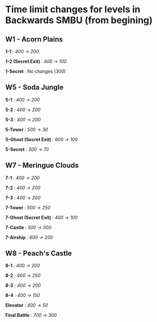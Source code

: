 # Time limit changes for levels in Backwards SMBU (from begining)

## W1 - Acorn Plains

**1-1** : *400* -> *200*

**1-2 (Secret Exit)**  : *400* -> *100*

**1-Secret** : No changes (300)

## W5 - Soda Jungle

**5-1** : *400* -> *200*

**5-2** : *400* -> *200*

**5-3** : *400* -> *200*

**5-Tower** : *500* -> *30*

**5-Ghost (Secret Exit)** : *600* -> *100*

**5-Secret** : *300* -> *70*

## W7 - Meringue Clouds

**7-1** : *400* -> *200*

**7-2** : *400* -> *200*

**7-3** : *400* -> *200*

**7-Tower** : *500* -> *250*

**7-Ghost (Secret Exit)** : *400* -> *100* 

**7-Castle** : *500* -> *300* 

**7-Airship** : *600* -> *200* 

## W8 - Peach's Castle

**8-1** : *400* -> *200* 

**8-2** : *400* -> *250*

**8-3** : *400* -> *200* 

**8-4** : *400* -> *150* 

**Elevator** : *400* -> *50*

**Final Battle** : *700* -> *300*
